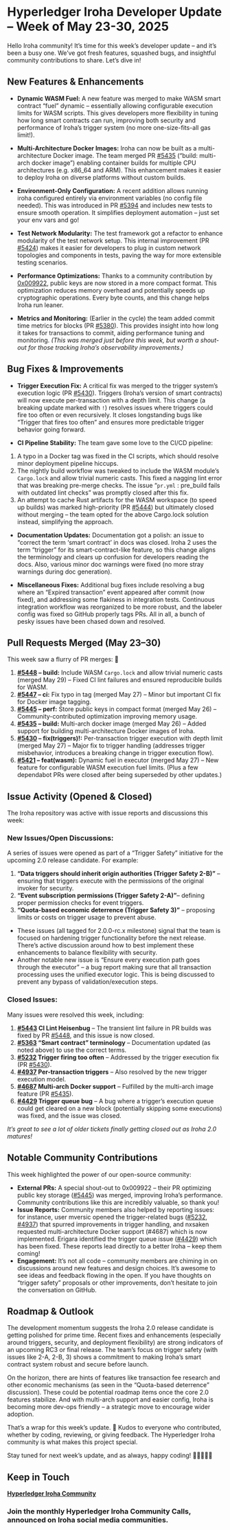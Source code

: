 # Hyperledger Iroha Developer Update – Week of May 23-30, 2025

Hello Iroha community! It’s time for this week’s developer update – and it’s been a busy one. We’ve got fresh features, squashed bugs, and insightful community contributions to share. Let’s dive in!

## New Features & Enhancements

- **Dynamic WASM Fuel:** A new feature was merged to make WASM smart contract “fuel” dynamic – essentially allowing configurable execution limits for WASM scripts. This gives developers more flexibility in tuning how long smart contracts can run, improving both security and performance of Iroha’s trigger system (no more one-size-fits-all gas limit!).

- **Multi-Architecture Docker Images:** Iroha can now be built as a multi-architecture Docker image. The team merged PR [#5435](https://github.com/hyperledger-iroha/iroha/pull/5435) (“build: multi-arch docker image”) enabling container builds for multiple CPU architectures (e.g. x86_64 and ARM). This enhancement makes it easier to deploy Iroha on diverse platforms without custom builds.

- **Environment-Only Configuration:** A recent addition allows running iroha configured entirely via environment variables (no config file needed). This was introduced in PR [#5394](https://github.com/hyperledger-iroha/iroha/pull/5394) and includes new tests to ensure smooth operation. It simplifies deployment automation – just set your env vars and go!

- **Test Network Modularity:** The test framework got a refactor to enhance modularity of the test network setup. This internal improvement (PR [#5424](https://github.com/hyperledger-iroha/iroha/pull/5424)) makes it easier for developers to plug in custom network topologies and components in tests, paving the way for more extensible testing scenarios.

- **Performance Optimizations:** Thanks to a community contribution by [0x009922](https://github.com/0x009922), public keys are now stored in a more compact format. This optimization reduces memory overhead and potentially speeds up cryptographic operations. Every byte counts, and this change helps Iroha run leaner.

- **Metrics and Monitoring:** (Earlier in the cycle) the team added commit time metrics for blocks (PR [#5380](https://github.com/hyperledger-iroha/iroha/pull/5380)). This provides insight into how long it takes for transactions to commit, aiding performance tuning and monitoring. *(This was merged just before this week, but worth a shout-out for those tracking Iroha’s observability improvements.)*

## Bug Fixes & Improvements

- **Trigger Execution Fix:** A critical fix was merged to the trigger system’s execution logic (PR [#5430](https://github.com/hyperledger-iroha/iroha/pull/5430)). Triggers (Iroha’s version of smart contracts) will now execute per-transaction with a depth limit. This change (a breaking update marked with `!`) resolves issues where triggers could fire too often or even recursively. It closes longstanding bugs like “Trigger that fires too often” and ensures more predictable trigger behavior going forward.

- **CI Pipeline Stability:** The team gave some love to the CI/CD pipeline:
1. A typo in a Docker tag was fixed in the CI scripts, which should resolve minor deployment pipeline hiccups.
2. The nightly build workflow was tweaked to include the WASM module’s `Cargo.lock` and allow trivial numeric casts. This fixed a nagging lint error that was breaking pre-merge checks. The issue “`pr.yml` : pre_build fails with outdated lint checks” was promptly closed after this fix.
3. An attempt to cache Rust artifacts for the WASM workspace (to speed up builds) was marked high-priority (PR [#5444](https://github.com/hyperledger-iroha/iroha/pull/5444)) but ultimately closed without merging – the team opted for the above Cargo.lock solution instead, simplifying the approach.

- **Documentation Updates:** Documentation got a polish: an issue to “correct the term ‘smart contract’ in docs was closed. Iroha 2 uses the term “trigger” for its smart-contract-like feature, so this change aligns the terminology and clears up confusion for developers reading the docs. Also, various minor doc warnings were fixed (no more stray warnings during doc generation).

- **Miscellaneous Fixes:** Additional bug fixes include resolving a bug where an “Expired transaction” event appeared after commit (now fixed), and addressing some flakiness in integration tests. Continuous integration workflow was reorganized to be more robust, and the labeler config was fixed so GitHub properly tags PRs. All in all, a bunch of pesky issues have been chased down and resolved.

## Pull Requests Merged (May 23–30)

This week saw a flurry of PR merges: 🚀
1. **[#5448](https://github.com/hyperledger-iroha/iroha/pull/5448) – build:** Include WASM `Cargo.lock` and allow trivial numeric casts (merged May 29) – Fixed CI lint failures and ensured reproducible builds for WASM.
2. **[#5447](https://github.com/hyperledger-iroha/iroha/pull/5447) – ci:** Fix typo in tag (merged May 27) – Minor but important CI fix for Docker image tagging.
3. **[#5445](https://github.com/hyperledger-iroha/iroha/pull/5445) – perf:** Store public keys in compact format (merged May 26) – Community-contributed optimization improving memory usage.
4. **[#5435](https://github.com/hyperledger-iroha/iroha/pull/5435) – build:** Multi-arch docker image (merged May 26) – Added support for building multi-architecture Docker images of Iroha.
5. **[#5430](https://github.com/hyperledger-iroha/iroha/pull/5430) – fix(triggers)!:** Per-transaction trigger execution with depth limit (merged May 27) – Major fix to trigger handling (addresses trigger misbehavior, introduces a breaking change in trigger execution flow).
6. **[#5421](https://github.com/hyperledger-iroha/iroha/pull/5421) – feat(wasm):** Dynamic fuel in executor (merged May 27) – New feature for configurable WASM execution fuel limits.
(Plus a few dependabot PRs were closed after being superseded by other updates.)

## Issue Activity (Opened & Closed)

The Iroha repository was active with issue reports and discussions this week:

### New Issues/Open Discussions: 

A series of issues were opened as part of a “Trigger Safety” initiative for the upcoming 2.0 release candidate. For example:
1. **“Data triggers should inherit origin authorities (Trigger Safety 2-B)”** – ensuring that triggers execute with the permissions of the original invoker for security.
2. **“Event subscription permissions (Trigger Safety 2-A)”**– defining proper permission checks for event triggers.
3. **“Quota-based economic deterrence (Trigger Safety 3)”** – proposing limits or costs on trigger usage to prevent abuse.
- These issues (all tagged for 2.0.0-rc.x milestone) signal that the team is focused on hardening trigger functionality before the next release. There’s active discussion around how to best implement these enhancements to balance flexibility with security.
- Another notable new issue is “Ensure every execution path goes through the executor” – a bug report making sure that all transaction processing uses the unified executor logic. This is being discussed to prevent any bypass of validation/execution steps.

### Closed Issues: 
Many issues were resolved this week, including:
1. **[#5443](https://github.com/hyperledger-iroha/iroha/issues/5443) CI Lint Heisenbug** – The transient lint failure in PR builds was fixed by PR [#5448](https://github.com/hyperledger-iroha/iroha/pull/5448), and this issue is now closed.
2. **[#5363](https://github.com/hyperledger-iroha/iroha/issues/5363) “Smart contract” terminology** – Documentation updated (as noted above) to use the correct terms.
3. **[#5232](https://github.com/hyperledger-iroha/iroha/issues/5232) Trigger firing too often** – Addressed by the trigger execution fix (PR [#5430](https://github.com/hyperledger-iroha/iroha/pull/5430)).
4. **[#4937](https://github.com/hyperledger-iroha/iroha/issues/4937) Per-transaction triggers** – Also resolved by the new trigger execution model.
5. **[#4687](https://github.com/hyperledger-iroha/iroha/issues/4687) Multi-arch Docker support** – Fulfilled by the multi-arch image feature (PR [#5435](https://github.com/hyperledger-iroha/iroha/pull/5435)).
6. **[#4429](https://github.com/hyperledger-iroha/iroha/issues/4429) Trigger queue bug** – A bug where a trigger’s execution queue could get cleared on a new block (potentially skipping some executions) was fixed, and the issue was closed.

*It’s great to see a lot of older tickets finally getting closed out as Iroha 2.0 matures!*

## Notable Community Contributions

This week highlighted the power of our open-source community:

- **External PRs:** A special shout-out to 0x009922 – their PR optimizing public key storage ([#5445](https://github.com/hyperledger-iroha/iroha/pull/5445)) was merged, improving Iroha’s performance. Community contributions like this are incredibly valuable, so thank you!
- **Issue Reports:** Community members also helped by reporting issues: for instance, user mversic opened the trigger-related bugs ([#5232](https://github.com/hyperledger-iroha/iroha/issues/5232), [#4937](https://github.com/hyperledger-iroha/iroha/issues/4937)) that spurred improvements in trigger handling, and nxsaken requested multi-architecture Docker support (#4687) which is now implemented. Erigara identified the trigger queue issue ([#4429](4429)) which has been fixed. These reports lead directly to a better Iroha – keep them coming!
- **Engagement:** It’s not all code – community members are chiming in on discussions around new features and design choices. It’s awesome to see ideas and feedback flowing in the open. If you have thoughts on “trigger safety” proposals or other improvements, don’t hesitate to join the conversation on GitHub.

## Roadmap & Outlook

The development momentum suggests the Iroha 2.0 release candidate is getting polished for prime time. Recent fixes and enhancements (especially around triggers, security, and deployment flexibility) are strong indicators of an upcoming RC3 or final release. The team’s focus on trigger safety (with issues like 2-A, 2-B, 3) shows a commitment to making Iroha’s smart contract system robust and secure before launch.

On the horizon, there are hints of features like transaction fee research and other economic mechanisms (as seen in the “Quota-based deterrence” discussion). These could be potential roadmap items once the core 2.0 features stabilize. And with multi-arch support and easier config, Iroha is becoming more dev-ops friendly – a strategic move to encourage wider adoption.

That’s a wrap for this week’s update. 🎉 Kudos to everyone who contributed, whether by coding, reviewing, or giving feedback. The Hyperledger Iroha community is what makes this project special.

Stay tuned for next week’s update, and as always, happy coding! 🚢👩‍💻👨‍💻


## Keep in Touch

**[Hyperledger Iroha Community](https://t.me/hyperledgeriroha)**

### Join the monthly Hyperledger Iroha Community Calls, announced on Iroha social media communities.
